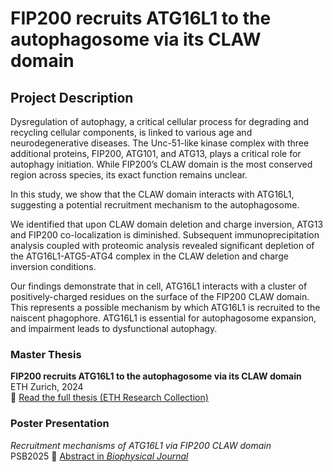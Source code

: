 #  FIP200 recruits ATG16L1 to the autophagosome via its CLAW domain

## Project Description

Dysregulation of autophagy, a critical cellular process for degrading and recycling cellular components, is linked to various age and neurodegenerative diseases. The Unc-51-like kinase complex with three additional proteins, FIP200, ATG101, and ATG13, plays a critical role for autophagy initiation. While FIP200’s CLAW domain is the most conserved region across species, its exact function remains unclear. 

In this study, we show that the CLAW domain interacts with ATG16L1, suggesting a potential recruitment mechanism to the autophagosome. 

We identified that upon CLAW domain deletion and charge inversion, ATG13 and FIP200 co-localization is diminished. Subsequent immunoprecipitation analysis coupled with proteomic analysis revealed significant depletion of the ATG16L1-ATG5-ATG4 complex in the CLAW deletion and charge inversion conditions. 

Our findings demonstrate that in cell, ATG16L1 interacts with a cluster of positively-charged residues on the surface of the FIP200 CLAW domain. This represents a possible mechanism by which ATG16L1 is recruited to the naiscent phagophore. ATG16L1 is essential for autophagosome expansion, and impairment leads to dysfunctional autophagy.


### Master Thesis
**FIP200 recruits ATG16L1 to the autophagosome via its CLAW domain**  
ETH Zurich, 2024  
🔗 [Read the full thesis (ETH Research Collection)](https://www.research-collection.ethz.ch/entities/publication/bc8ef732-ab3b-47d2-b188-2a2a87b9b678)

### Poster Presentation
*Recruitment mechanisms of ATG16L1 via FIP200 CLAW domain*  
PSB2025 
🔗 [Abstract in *Biophysical Journal*](https://www.cell.com/biophysj/abstract/S0006-3495(24)03768-8#)
